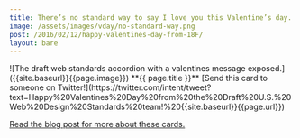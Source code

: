 ```yaml
---
title: There’s no standard way to say I love you this Valentine’s day.
image: /assets/images/vday/no-standard-way.png
post: /2016/02/12/happy-valentines-day-from-18F/
layout: bare
---
```

<meta name="twitter:card" content="photo" />
<meta name="twitter:title" content="{{ page.title }}" />
<meta name="twitter:image" content="{{site.baseurl}}{{page.image}}" />
<meta name="twitter:url" content="{{ page.post }}" />
![The draft web standards accordion with a valentines message exposed.]({{site.baseurl}}{{page.image}})
**{{ page.title }}** [Send this card to someone on Twitter!](https://twitter.com/intent/tweet?text=Happy%20Valentines%20Day%20from%20the%20Draft%20U.S.%20Web%20Design%20Standards%20team!%20{{site.baseurl}}{{page.url}})

[Read the blog post for more about these cards.]({{site.baseurl}}{{page.post}})
